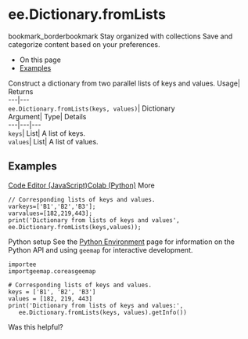  
#  ee.Dictionary.fromLists
bookmark_borderbookmark Stay organized with collections  Save and categorize content based on your preferences.
  * On this page
  * [Examples](https://developers.google.com/earth-engine/apidocs/ee-dictionary-fromlists#examples)


Construct a dictionary from two parallel lists of keys and values. 
Usage| Returns  
---|---  
`ee.Dictionary.fromLists(keys, values)`| Dictionary  
Argument| Type| Details  
---|---|---  
`keys`| List| A list of keys.  
`values`| List| A list of values.  
## Examples
[Code Editor (JavaScript)](https://developers.google.com/earth-engine/apidocs/ee-dictionary-fromlists#code-editor-javascript-sample)[Colab (Python)](https://developers.google.com/earth-engine/apidocs/ee-dictionary-fromlists#colab-python-sample) More
```
// Corresponding lists of keys and values.
varkeys=['B1','B2','B3'];
varvalues=[182,219,443];
print('Dictionary from lists of keys and values',
ee.Dictionary.fromLists(keys,values));
```
Python setup
See the [ Python Environment](https://developers.google.com/earth-engine/guides/python_install) page for information on the Python API and using `geemap` for interactive development.
```
importee
importgeemap.coreasgeemap
```
```
# Corresponding lists of keys and values.
keys = ['B1', 'B2', 'B3']
values = [182, 219, 443]
print('Dictionary from lists of keys and values:',
   ee.Dictionary.fromLists(keys, values).getInfo())
```

Was this helpful?
